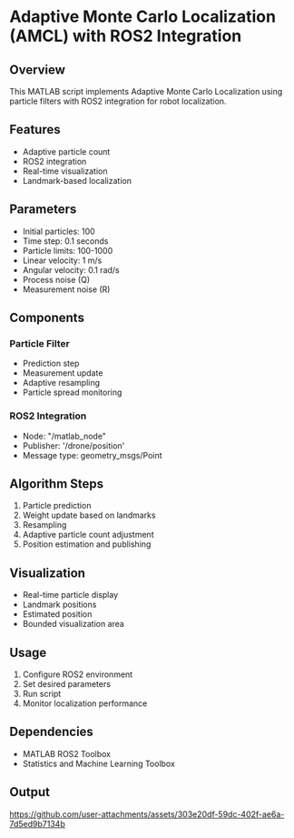 # Adaptive Monte Carlo Localization (AMCL) with ROS2 Integration

## Overview
This MATLAB script implements Adaptive Monte Carlo Localization using particle filters with ROS2 integration for robot localization.

## Features
- Adaptive particle count
- ROS2 integration
- Real-time visualization
- Landmark-based localization

## Parameters
- Initial particles: 100
- Time step: 0.1 seconds
- Particle limits: 100-1000
- Linear velocity: 1 m/s
- Angular velocity: 0.1 rad/s
- Process noise (Q)
- Measurement noise (R)

## Components
### Particle Filter
- Prediction step
- Measurement update
- Adaptive resampling
- Particle spread monitoring

### ROS2 Integration
- Node: "/matlab_node"
- Publisher: '/drone/position'
- Message type: geometry_msgs/Point

## Algorithm Steps
1. Particle prediction
2. Weight update based on landmarks
3. Resampling
4. Adaptive particle count adjustment
5. Position estimation and publishing

## Visualization
- Real-time particle display
- Landmark positions
- Estimated position
- Bounded visualization area

## Usage
1. Configure ROS2 environment
2. Set desired parameters
3. Run script
4. Monitor localization performance

## Dependencies
- MATLAB ROS2 Toolbox
- Statistics and Machine Learning Toolbox

## Output


https://github.com/user-attachments/assets/303e20df-59dc-402f-ae6a-7d5ed9b7134b

